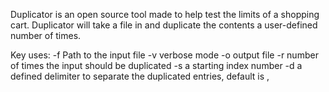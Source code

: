 Duplicator is an open source tool made to help test the limits of a shopping cart.
Duplicator will take a file in and duplicate the contents a user-defined number of times.

Key uses:
-f 	Path to the input file
-v 	verbose mode
-o	output file
-r	number of times the input should be duplicated
-s	a starting index number
-d	a defined delimiter to separate the duplicated entries, default is ,